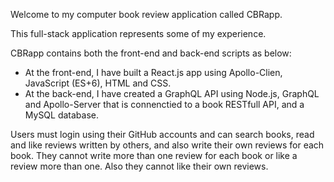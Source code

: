 Welcome to my computer book review application called CBRapp.

This full-stack application represents some of my experience.

CBRapp contains both the front-end and back-end scripts as below:

- At the front-end, I have built a React.js app using Apollo-Clien, JavaScript (ES+6), HTML and CSS.
- At the back-end, I have created a GraphQL API using Node.js, GraphQL and Apollo-Server that is connenctied to a book RESTfull API, and a MySQL database. 

Users must login using their GitHub accounts and can search books, read and like reviews written by others, and also write their own reviews for each book. They cannot write more than one review for each book or like a review more than one. Also they cannot like their own reviews.   


